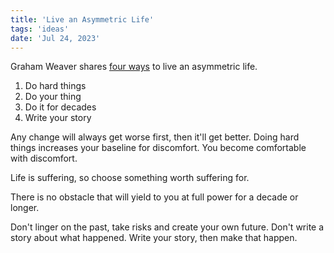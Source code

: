 ```yaml
---
title: 'Live an Asymmetric Life'
tags: 'ideas'
date: 'Jul 24, 2023'
---
```


Graham Weaver shares [four ways](https://www.youtube.com/watch?v=dZxbVGhpEkI) to live an asymmetric life.

1. Do hard things
2. Do your thing
3. Do it for decades
4. Write your story

Any change will always get worse first, then it'll get better. Doing hard things increases your baseline for discomfort. You become comfortable with discomfort.

Life is suffering, so choose something worth suffering for.

There is no obstacle that will yield to you at full power for a decade or longer.

Don't linger on the past, take risks and create your own future. Don't write a story about what happened. Write your story, then make that happen.
